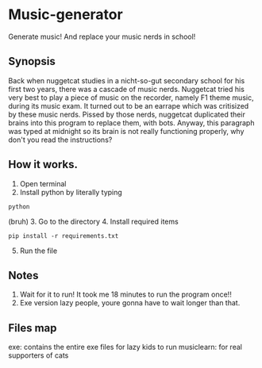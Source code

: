 # Music-generator
Generate music! And replace your music nerds in school!

## Synopsis
Back when nuggetcat studies in a nicht-so-gut secondary school for his first two years, there was a cascade of music nerds. Nuggetcat tried his very best to play a piece of music on the recorder, namely F1 theme music, during its music exam. It turned out to be an earrape which was critisized by these music nerds. 
Pissed by those nerds, nuggetcat duplicated their brains into this program to replace them, with bots. Anyway, this paragraph was typed at midnight so its brain is not really functioning properly, why don't you read the instructions?

## How it works.

1. Open terminal
2. Install python by literally typing
```
python
```
(bruh)
3. Go to the directory
4. Install required items
```
pip install -r requirements.txt
```
5. Run the file

## Notes
1. Wait for it to run! It took me 18 minutes to run the program once!!
2. Exe version lazy people, youre gonna have to wait longer than that.

## Files map
exe: contains the entire exe files for lazy kids to run
musiclearn: for real supporters of cats


